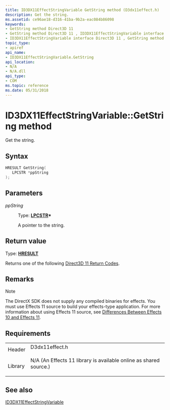 ```yaml
---
title: ID3DX11EffectStringVariable GetString method (D3dx11effect.h)
description: Get the string.
ms.assetid: ce96ae18-d316-41ba-9b2a-eac084b86098
keywords:
- GetString method Direct3D 11
- GetString method Direct3D 11 , ID3DX11EffectStringVariable interface
- ID3DX11EffectStringVariable interface Direct3D 11 , GetString method
topic_type:
- apiref
api_name:
- ID3DX11EffectStringVariable.GetString
api_location:
- N/A
- N/A.dll
api_type:
- COM
ms.topic: reference
ms.date: 05/31/2018
---
```


# ID3DX11EffectStringVariable::GetString method

Get the string.

## Syntax


```C++
HRESULT GetString(
   LPCSTR *ppString
);
```



## Parameters

<dl> <dt>

*ppString* 
</dt> <dd>

Type: **[**LPCSTR**](/windows/desktop/WinProg/windows-data-types)\***

A pointer to the string.

</dd> </dl>

## Return value

Type: **[**HRESULT**](https://msdn.microsoft.com/library/Bb401631(v=MSDN.10).aspx)**

Returns one of the following [Direct3D 11 Return Codes](d3d11-graphics-reference-returnvalues.md).

## Remarks

> [!Note]  
> The DirectX SDK does not supply any compiled binaries for effects. You must use Effects 11 source to build your effects-type application. For more information about using Effects 11 source, see [Differences Between Effects 10 and Effects 11](d3d11-graphics-programming-guide-effects-differences.md).

 

## Requirements



|                    |                                                                                                                                              |
|--------------------|----------------------------------------------------------------------------------------------------------------------------------------------|
| Header<br/>  | <dl> <dt>D3dx11effect.h</dt> </dl>                                                    |
| Library<br/> | <dl> <dt>N/A (An Effects 11 library is available online as shared source.)</dt> </dl> |



## See also

<dl> <dt>

[ID3DX11EffectStringVariable](id3dx11effectstringvariable.md)
</dt> </dl>

 


